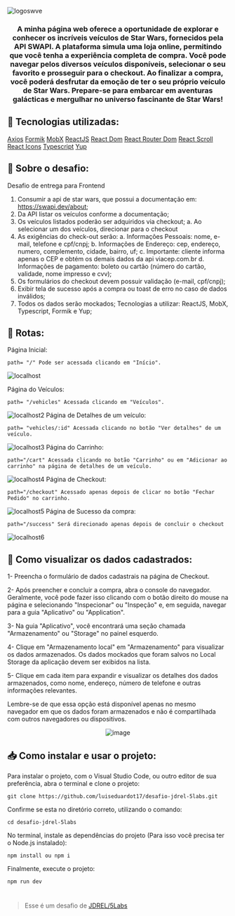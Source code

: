 ![logoswve](https://github.com/luiseduardot17/desafio-jdrel-5labs/assets/102761201/06502bf7-dc68-4473-8328-52dca1eb705c)

<div style="text-align: center" width="100%">
<h3>A minha página web oferece a oportunidade de explorar e conhecer os incríveis veículos de Star Wars, fornecidos pela API SWAPI. A plataforma simula uma loja online, permitindo que você tenha a experiência completa de compra. Você pode navegar pelos diversos veículos disponíveis, selecionar o seu favorito e prosseguir para o checkout. Ao finalizar a compra, você poderá desfrutar da emoção de ter o seu próprio veículo de Star Wars. Prepare-se para embarcar em aventuras galácticas e mergulhar no universo fascinante de Star Wars!</h3>

</div>


## 🧩 Tecnologias utilizadas:

<a href="https://www.npmjs.com/package/axios" target="_blank">Axios</a>
<a href="https://formik.org/" target="_blank">Formik</a>
<a href="https://mobx.js.org/README.html" target="_blank">MobX</a>
<a href="https://react.dev/" target="_blank">ReactJS</a>
<a href="https://www.npmjs.com/package/react-dom" target="_blank">React Dom</a>
<a href="https://www.npmjs.com/package/react-router-dom" target="_blank">React Router Dom</a>
<a href="https://www.npmjs.com/package/react-scroll" target="_blank">React Scroll</a>
<a href="https://react-icons.github.io/react-icons/" target="_blank">React Icons</a>
<a href="https://www.typescriptlang.org/" target="_blank">Typescript</a>
<a href="https://www.npmjs.com/package/yup?activeTab=readme" target="_blank">Yup</a>

## 📝 Sobre o desafio:
Desafio de entrega para Frontend
1. Consumir a api de star wars, que possui a documentação em:
https://swapi.dev/about;
2. Da API listar os veículos conforme a documentação;
3. Os veículos listados poderão ser adquiridos via checkout;
a. Ao selecionar um dos veículos, direcionar para o checkout
4. As exigências do check-out serão:
a. Informações Pessoais: nome, e-mail, telefone e cpf/cnpj;
b. Informações de Endereço: cep, endereço, numero, complemento,
cidade, bairro, uf;
c. Importante: cliente informa apenas o CEP e obtém os demais dados
da api viacep.com.br
d. Informações de pagamento: boleto ou cartão (número do cartão,
validade, nome impresso e cvv);
5. Os formulários do checkout devem possuir validação (e-mail, cpf/cnpj);
6. Exibir tela de sucesso após a compra ou toast de erro no caso de dados
inválidos;
7. Todos os dados serão mockados;
Tecnologias a utilizar: ReactJS, MobX, Typescript, Formik e Yup;

## 🚏 Rotas:
Página Inicial:
``` 
path= "/" Pode ser acessada clicando em "Início".
``` 
![localhost](https://github.com/luiseduardot17/desafio-jdrel-5labs/assets/102761201/53d9108a-b364-4cf8-8f2d-c42401235c1f)

Página do Veículos:
``` 
path= "/vehicles" Acessada clicando em "Veículos".
```
![localhost2](https://github.com/luiseduardot17/desafio-jdrel-5labs/assets/102761201/73124f42-41ba-4f83-8028-9bff6cbca5b9)
Página de Detalhes de um veículo:
``` 
path= "vehicles/:id" Acessada clicando no botão "Ver detalhes" de um veículo.
```
![localhost3](https://github.com/luiseduardot17/desafio-jdrel-5labs/assets/102761201/bb5fd1a3-b6f3-4d4f-b76e-27e19a857c53)
Página do Carrinho:
``` 
path="/cart" Acessada clicando no botão "Carrinho" ou em "Adicionar ao carrinho" na página de detalhes de um veículo.
```
![localhost4](https://github.com/luiseduardot17/desafio-jdrel-5labs/assets/102761201/65551e60-9036-45fc-8135-7725e77c29c1)
Página de Checkout:
```
path="/checkout" Acessado apenas depois de clicar no botão "Fechar Pedido" no carrinho.
```
![localhost5](https://github.com/luiseduardot17/desafio-jdrel-5labs/assets/102761201/783c719f-610b-4375-a177-d53438cec4ef)
Página de Sucesso da compra:
```
path="/success" Será direcionado apenas depois de concluir o checkout
```
![localhost6](https://github.com/luiseduardot17/desafio-jdrel-5labs/assets/102761201/3d3831ca-cf81-43aa-abea-d8c04dcd6d11)


## 🎲 Como visualizar os dados cadastrados:
1- Preencha o formulário de dados cadastrais na página de Checkout.

2- Após preencher e concluir a compra, abra o console do navegador. Geralmente, você pode fazer isso clicando com o botão direito do mouse na página e selecionando "Inspecionar" ou "Inspeção" e, em seguida, navegar para a guia "Aplicativo" ou "Application".

3- Na guia "Aplicativo", você encontrará uma seção chamada "Armazenamento" ou "Storage" no painel esquerdo.

4- Clique em "Armazenamento local" em "Armazenamento" para visualizar os dados armazenados.
Os dados mockados que foram salvos no Local Storage da aplicação devem ser exibidos na lista.

5- Clique em cada item para expandir e visualizar os detalhes dos dados armazenados, como nome, endereço, número de telefone e outras informações relevantes.

Lembre-se de que essa opção está disponível apenas no mesmo navegador em que os dados foram armazenados e não é compartilhada com outros navegadores ou dispositivos.
<div style="text-align: center">

![image](https://github.com/luiseduardot17/desafio-jdrel-5labs/assets/102761201/394de700-1eb7-4865-b186-66b784726779)

</div>


## 📥 Como instalar e usar o projeto:
Para instalar o projeto, com o Visual Studio Code, ou outro editor de sua preferência,
abra o terminal e clone o projeto:
``` 
git clone https://github.com/luiseduardot17/desafio-jdrel-5labs.git
```
Confirme se esta no diretório correto, utilizando o comando:
```
cd desafio-jdrel-5labs
```
No terminal, instale as dependências do projeto (Para isso você precisa ter o Node.js instalado):
```
npm install ou npm i
```
Finalmente, execute o projeto:
```
npm run dev
```
#
> Esse é um desafio de <a href="https://www.jdrel.com.br/" target="_blank">JDREL/5Labs</a>